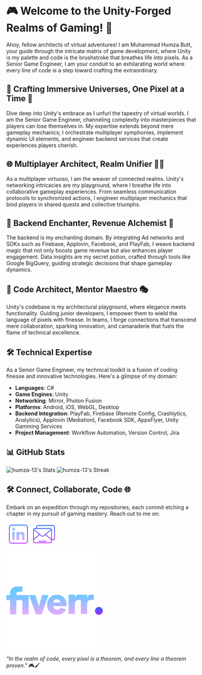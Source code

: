 # 🎮 Welcome to the Unity-Forged Realms of Gaming! 🌌

Ahoy, fellow architects of virtual adventures! I am Muhammad Humza Butt, your guide through the intricate matrix of game development, where Unity is my palette and code is the brushstroke that breathes life into pixels. As a Senior Game Engineer, I am your conduit to an exhilarating world where every line of code is a step toward crafting the extraordinary.

## 🚀 Crafting Immersive Universes, One Pixel at a Time 🌟

Dive deep into Unity's embrace as I unfurl the tapestry of virtual worlds. I am the Senior Game Engineer, channeling complexity into masterpieces that players can lose themselves in. My expertise extends beyond mere gameplay mechanics; I orchestrate multiplayer symphonies, implement dynamic UI elements, and engineer backend services that create experiences players cherish.

## 🌐 Multiplayer Architect, Realm Unifier 🧙‍♂️

As a multiplayer virtuoso, I am the weaver of connected realms. Unity's networking intricacies are my playground, where I breathe life into collaborative gameplay experiences. From seamless communication protocols to synchronized actions, I engineer multiplayer mechanics that bind players in shared quests and collective triumphs.

## 🎨 Backend Enchanter, Revenue Alchemist 🎲

The backend is my enchanting domain. By integrating Ad networks and SDKs such as Firebase, Applovin, Facebook, and PlayFab, I weave backend magic that not only boosts game revenue but also enhances player engagement. Data insights are my secret potion, crafted through tools like Google BigQuery, guiding strategic decisions that shape gameplay dynamics.

## 🧠 Code Architect, Mentor Maestro 🎭

Unity's codebase is my architectural playground, where elegance meets functionality. Guiding junior developers, I empower them to wield the language of pixels with finesse. In teams, I forge connections that transcend mere collaboration, sparking innovation, and camaraderie that fuels the flame of technical excellence.

## 🛠️ Technical Expertise

As a Senior Game Engineer, my technical toolkit is a fusion of coding finesse and innovative technologies. Here's a glimpse of my domain:

- **Languages**: C#
- **Game Engines**: Unity
- **Networking**: Mirror, Photon Fusion
- **Platforms**: Android, iOS, WebGL, Desktop
- **Backend Integration**: PlayFab, Firebase (Remote Config, Crashlytics, Analytics), Applovin (Mediation), Facebook SDK, AppsFlyer, Unity Gamming Services
- **Project Management**: Workflow Automation, Version Control, Jira


## 📊 GitHub Stats

![humza-13's Stats](https://github-readme-stats.vercel.app/api?username=humza-13&theme=nightowl&show_icons=true&hide_border=true&count_private=true&include_all_commits=true&hide=contribs)
![humza-13's Streak](https://github-readme-streak-stats.herokuapp.com/?user=humza-13&theme=nightowl&hide_border=true)
 
## 🛠️ Connect, Collaborate, Code 🌐

Embark on an expedition through my repositories, each commit etching a chapter in my pursuit of gaming mastery. Reach out to me on:

[<img src="https://github.com/humza-13/humza-13/blob/development/icons/linkedin-64.png" alt="LinkedIn" width="64" height="64">](https://www.linkedin.com/in/muhammad-humza-butt)
[<img src="https://github.com/humza-13/humza-13/blob/development/icons/mail-64.png" alt="Email" width="64" height="64">](mailto:leonhumza@gmail.com)

[<img src="https://github.com/humza-13/humza-13/blob/development/icons/fiverr-256.png" alt="Fiverr" width="256" height="256">](https://www.fiverr.com/humzabutt13?public_mode=true)

_"In the realm of code, every pixel is a theorem, and every line a theorem proven."_ 🎮🖌️
